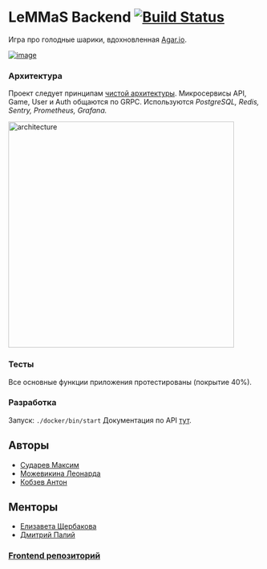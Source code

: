 # LeMMaS Backend [![Build Status](https://travis-ci.org/go-park-mail-ru/2019_2_LeMMaS.svg?branch=master)](https://travis-ci.org/go-park-mail-ru/2019_2_LeMMaS)

Игра про голодные шарики, вдохновленная [Agar.io](http://agar.io/).

[![image](https://user-images.githubusercontent.com/6276455/69713801-3a1aa980-1116-11ea-82db-902277aefbe3.png)](https://lemmas.ru/)

### Архитектура

Проект следует принципам [чистой архитектуры](https://blog.cleancoder.com/uncle-bob/2012/08/13/the-clean-architecture.html).  Микросервисы API, Game, User и Auth общаются по GRPC.
Используются *PostgreSQL, Redis, Sentry, Prometheus, Grafana.*

<img width="450" alt="architecture" src="https://user-images.githubusercontent.com/6276455/71639740-4520a680-2c8d-11ea-9b34-3c6910806d6d.png">

### Тесты

Все основные функции приложения протестированы (покрытие 40%).

### Разработка

Запуск: `./docker/bin/start` Документация по API [тут](https://go-park-mail-ru.github.io/2019_2_LeMMaS).

## Авторы

- [Сударев Максим](https://github.com/smi97)
- [Можевикина Леонарда](https://github.com/ledka17)
- [Кобзев Антон](https://github.com/kzon)

## Менторы

-   [Елизавета Щербакова](https://github.com/Liza-Shch)
-   [Дмитрий Палий](https://github.com/stanf0rd)

### [Frontend репозиторий](https://github.com/frontend-park-mail-ru/2019_2_LeMMaS)
